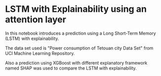 # LSTM with Explainability using an attention layer

In this notebook introduces a prediction using a Long Short-Term Memory (LSTM) with explainability. 

The data set used is "Power consumption of Tetouan city Data Set" from UCI Machine Learning Repository.

Also a prediction using XGBoost with different explanatory framework named SHAP was used to compare the LSTM with explainability.
